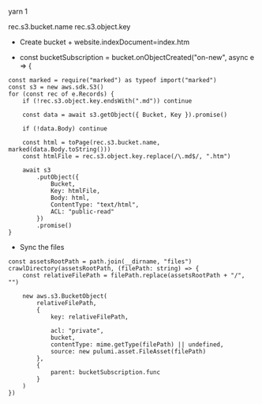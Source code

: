 yarn 1 <projectname>

rec.s3.bucket.name
rec.s3.object.key

* Create bucket + website.indexDocument=index.htm

* const bucketSubscription = bucket.onObjectCreated("on-new", async e => {

```
const marked = require("marked") as typeof import("marked")
const s3 = new aws.sdk.S3()
for (const rec of e.Records) {
    if (!rec.s3.object.key.endsWith(".md")) continue

    const data = await s3.getObject({ Bucket, Key }).promise()
        
    if (!data.Body) continue

    const html = toPage(rec.s3.bucket.name, marked(data.Body.toString()))
    const htmlFile = rec.s3.object.key.replace(/\.md$/, ".htm")

    await s3
        .putObject({
            Bucket,
            Key: htmlFile,
            Body: html,
            ContentType: "text/html",
            ACL: "public-read"
        })
        .promise()
}
```

* Sync the files

```
const assetsRootPath = path.join(__dirname, "files")
crawlDirectory(assetsRootPath, (filePath: string) => {
    const relativeFilePath = filePath.replace(assetsRootPath + "/", "")

    new aws.s3.BucketObject(
        relativeFilePath,
        {
            key: relativeFilePath,

            acl: "private",
            bucket,
            contentType: mime.getType(filePath) || undefined,
            source: new pulumi.asset.FileAsset(filePath)
        },
        {
            parent: bucketSubscription.func
        }
    )
})
```